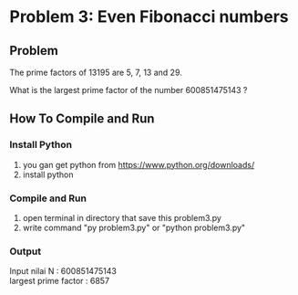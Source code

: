 # Problem 3: Even Fibonacci numbers

## Problem 
The prime factors of 13195 are 5, 7, 13 and 29.

What is the largest prime factor of the number 600851475143 ?

## How To Compile and Run
### Install Python
1. you gan get python from https://www.python.org/downloads/
2. install python

### Compile and Run
1. open terminal in directory that save this problem3.py
2. write command "py problem3.py" or "python problem3.py"

### Output
Input nilai N : 600851475143 <br />
largest prime factor : 6857